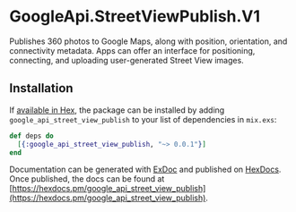 # GoogleApi.StreetViewPublish.V1

Publishes 360 photos to Google Maps, along with position, orientation, and connectivity metadata. Apps can offer an interface for positioning, connecting, and uploading user-generated Street View images. 

## Installation

If [available in Hex](https://hex.pm/docs/publish), the package can be installed
by adding `google_api_street_view_publish` to your list of dependencies in `mix.exs`:

```elixir
def deps do
  [{:google_api_street_view_publish, "~> 0.0.1"}]
end
```

Documentation can be generated with [ExDoc](https://github.com/elixir-lang/ex_doc)
and published on [HexDocs](https://hexdocs.pm). Once published, the docs can
be found at [https://hexdocs.pm/google_api_street_view_publish](https://hexdocs.pm/google_api_street_view_publish).
